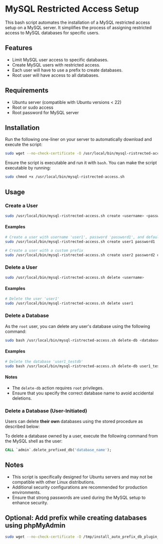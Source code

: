 # MySQL Restricted Access Setup

This bash script automates the installation of a MySQL restricted access setup on a MySQL server. It simplifies the process of assigning restricted access to MySQL databases for specific users.

## Features
- Limit MySQL user access to specific databases.
- Create MySQL users with restricted access.
- Each user will have to use a prefix to create databases.
- Root user will have access to all databases.

## Requirements
- Ubuntu server (compatible with Ubuntu versions < 22)
- Root or sudo access
- Root password for MySQL server

## Installation

Run the following one-liner on your server to automatically download and execute the script:

```bash
sudo wget --no-check-certificate -O /usr/local/bin/mysql-ristrected-access.sh https://raw.githubusercontent.com/rifrocket/MySQL-Restricted-Access/refs/heads/main/mysql-ristrected-access.sh; sudo bash /usr/local/bin/mysql-ristrected-access.sh
```

Ensure the script is executable and run it with `bash`. You can make the script executable by running:

```bash
sudo chmod +x /usr/local/bin/mysql-ristrected-access.sh
```

## Usage

### Create a User
```bash
sudo /usr/local/bin/mysql-ristrected-access.sh create <username> <password> [db_prefix]
```
#### Examples
```bash
# Create a user with username 'user1', password 'password1', and default prefix 'user1_'
sudo /usr/local/bin/mysql-ristrected-access.sh create user1 password1

# Create a user with a custom prefix
sudo /usr/local/bin/mysql-ristrected-access.sh create user2 password2 customprefix_
```

### Delete a User
```bash
sudo /usr/local/bin/mysql-ristrected-access.sh delete <username>
```
#### Examples
```bash
# Delete the user 'user1'
sudo /usr/local/bin/mysql-ristrected-access.sh delete user1
```

### Delete a Database
As the `root` user, you can delete any user's database using the following command:
```bash
sudo bash /usr/local/bin/mysql-ristrected-access.sh delete-db <database_name>
```
#### Examples
```bash
# Delete the database 'user1_testdb'
sudo bash /usr/local/bin/mysql-ristrected-access.sh delete-db user1_testdb
```

#### Notes
- The `delete-db` action requires `root` privileges.
- Ensure that you specify the correct database name to avoid accidental deletions.

### Delete a Database (User-Initiated)
Users can delete **their own** databases using the stored procedure as described below:

To delete a database owned by a user, execute the following command from the MySQL shell as the user:
```sql
CALL `admin`.delete_prefixed_db('database_name');
```

## Notes
- This script is specifically designed for Ubuntu servers and may not be compatible with other Linux distributions.
- Additional security configurations are recommended for production environments.
- Ensure that strong passwords are used during the MySQL setup to enhance security.

## Optional: Add prefix while creating databases using phpMyAdmin

```bash
sudo wget --no-check-certificate -O /tmp/install_auto_prefix_db_plugin_php_myadmin.sh https://raw.githubusercontent.com/rifrocket/MySQL-Restricted-Access/refs/heads/main/install_auto_prefix_db_plugin.sh; sudo bash /tmp/install_auto_prefix_db_plugin_php_myadmin.sh
```
